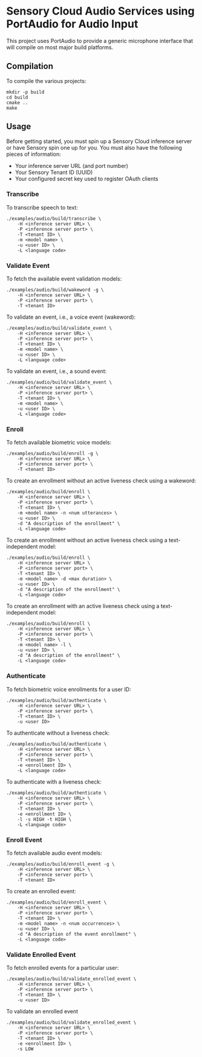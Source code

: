 # Sensory Cloud Audio Services using PortAudio for Audio Input

This project uses PortAudio to provide a generic microphone interface that will
compile on most major build platforms.

## Compilation

To compile the various projects:

```shell
mkdir -p build
cd build
cmake ..
make
```

## Usage

Before getting started, you must spin up a Sensory Cloud inference server or
have Sensory spin one up for you. You must also have the following pieces of
information:

-   Your inference server URL (and port number)
-   Your Sensory Tenant ID (UUID)
-   Your configured secret key used to register OAuth clients

### Transcribe

To transcribe speech to text:

```shell
./examples/audio/build/transcribe \
    -H <inference server URL> \
    -P <inference server port> \
    -T <tenant ID> \
    -m <model name> \
    -u <user ID> \
    -L <language code>
```

### Validate Event

To fetch the available event validation models:

```shell
./examples/audio/build/wakeword -g \
    -H <inference server URL> \
    -P <inference server port> \
    -T <tenant ID>
```

To validate an event, i.e., a voice event (wakeword):

```shell
./examples/audio/build/validate_event \
    -H <inference server URL> \
    -P <inference server port> \
    -T <tenant ID> \
    -m <model name> \
    -u <user ID> \
    -L <language code>
```

To validate an event, i.e., a sound event:

```shell
./examples/audio/build/validate_event \
    -H <inference server URL> \
    -P <inference server port> \
    -T <tenant ID> \
    -m <model name> \
    -u <user ID> \
    -L <language code>
```

### Enroll

To fetch available biometric voice models:

```shell
./examples/audio/build/enroll -g \
    -H <inference server URL> \
    -P <inference server port> \
    -T <tenant ID>
```

To create an enrollment without an active liveness check using a wakeword:

```shell
./examples/audio/build/enroll \
    -H <inference server URL> \
    -P <inference server port> \
    -T <tenant ID> \
    -m <model name> -n <num utterances> \
    -u <user ID> \
    -d "A description of the enrollment" \
    -L <language code>
```

To create an enrollment without an active liveness check using a
text-independent model:

```shell
./examples/audio/build/enroll \
    -H <inference server URL> \
    -P <inference server port> \
    -T <tenant ID> \
    -m <model name> -d <max duration> \
    -u <user ID> \
    -d "A description of the enrollment" \
    -L <language code>
```

To create an enrollment with an active liveness check using a text-independent
model:

```shell
./examples/audio/build/enroll \
    -H <inference server URL> \
    -P <inference server port> \
    -T <tenant ID> \
    -m <model name> -l \
    -u <user ID> \
    -d "A description of the enrollment" \
    -L <language code>
```

### Authenticate

To fetch biometric voice enrollments for a user ID:

```shell
./examples/audio/build/authenticate \
    -H <inference server URL> \
    -P <inference server port> \
    -T <tenant ID> \
    -u <user ID>
```

To authenticate without a liveness check:

```shell
./examples/audio/build/authenticate \
    -H <inference server URL> \
    -P <inference server port> \
    -T <tenant ID> \
    -e <enrollment ID> \
    -L <language code>
```

To authenticate with a liveness check:

```shell
./examples/audio/build/authenticate \
    -H <inference server URL> \
    -P <inference server port> \
    -T <tenant ID> \
    -e <enrollment ID> \
    -l -s HIGH -t HIGH \
    -L <language code>
```

### Enroll Event

To fetch available audio event models:

```shell
./examples/audio/build/enroll_event -g \
    -H <inference server URL> \
    -P <inference server port> \
    -T <tenant ID>
```

To create an enrolled event:

```shell
./examples/audio/build/enroll_event \
    -H <inference server URL> \
    -P <inference server port> \
    -T <tenant ID> \
    -m <model name> -n <num occurrences> \
    -u <user ID> \
    -d "A description of the event enrollment" \
    -L <language code>
```

### Validate Enrolled Event

To fetch enrolled events for a particular user:

```shell
./examples/audio/build/validate_enrolled_event \
    -H <inference server URL> \
    -P <inference server port> \
    -T <tenant ID> \
    -u <user ID>
```

To validate an enrolled event

```shell
./examples/audio/build/validate_enrolled_event \
    -H <inference server URL> \
    -P <inference server port> \
    -T <tenant ID> \
    -e <enrollment ID> \
    -s LOW
```
